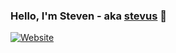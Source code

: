 ### Hello, I'm Steven - aka [stevus][website] 👋

[![Website](https://img.shields.io/website?label=stevus.com&style=for-the-badge&url=https%3A%2F%2Fstevus.com)](https://stevus.com)

[website]: https://stevus.com

